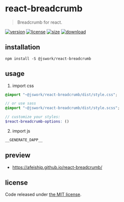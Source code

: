 # react-breadcrumb
> Breadcrumb for react.

[![version][version-image]][version-url]
[![license][license-image]][license-url]
[![size][size-image]][size-url]
[![download][download-image]][download-url]

## installation
```shell
npm install -S @jswork/react-breadcrumb
```

## usage
1. import css
  ```scss
  @import "~@jswork/react-breadcrumb/dist/style.css";

  // or use sass
  @import "~@jswork/react-breadcrumb/dist/style.scss";

  // customize your styles:
  $react-breadcrumb-options: ()
  ```
2. import js
  ```js
__GENERATE_DAPP__
  ```

## preview
- https://afeiship.github.io/react-breadcrumb/

## license
Code released under [the MIT license](https://github.com/afeiship/react-breadcrumb/blob/master/LICENSE.txt).

[version-image]: https://img.shields.io/npm/v/@jswork/react-breadcrumb
[version-url]: https://npmjs.org/package/@jswork/react-breadcrumb

[license-image]: https://img.shields.io/npm/l/@jswork/react-breadcrumb
[license-url]: https://github.com/afeiship/react-breadcrumb/blob/master/LICENSE.txt

[size-image]: https://img.shields.io/bundlephobia/minzip/@jswork/react-breadcrumb
[size-url]: https://github.com/afeiship/react-breadcrumb/blob/master/dist/react-breadcrumb.min.js

[download-image]: https://img.shields.io/npm/dm/@jswork/react-breadcrumb
[download-url]: https://www.npmjs.com/package/@jswork/react-breadcrumb
